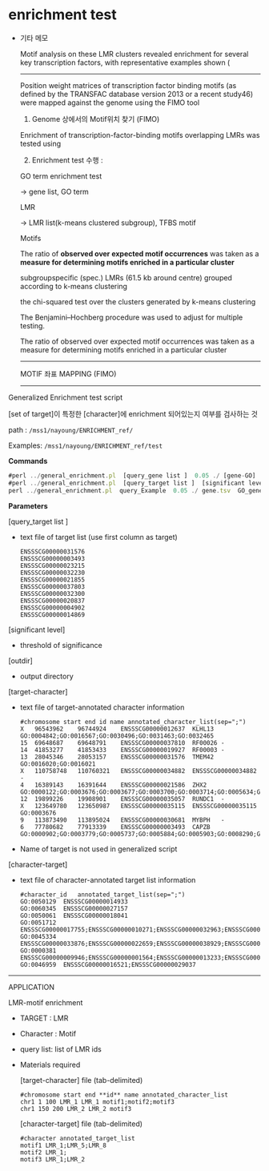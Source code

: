 # enrichment test

- 기타 메모

    Motif analysis on these LMR clusters revealed enrichment for
    several key transcription factors, with representative examples shown (

    ---

    Position weight matrices of transcription factor binding motifs (as defined by
    the TRANSFAC database version 2013 or a recent study46) were mapped against the
    genome using the FIMO tool

    1. Genome 상에서의 Motif위치 찾기  (FIMO)

    Enrichment of transcription-factor-binding motifs overlapping LMRs was tested using

    2. Enrichment test 수행 :

    GO term enrichment test 

    → gene list, GO term 

    LMR

    → LMR list(k-means clustered subgroup), TFBS motif 

    Motifs 

    The ratio of **observed over expected motif occurrences**
    was taken as a **measure for determining motifs enriched in a particular cluster**

    subgroupspecific (spec.) LMRs (61.5 kb around centre) grouped according to k-means
    clustering

    the chi-squared test over the clusters generated by k-means clustering

    The Benjamini–Hochberg procedure was used to
    adjust for multiple testing.

    The ratio of observed over expected motif occurrences
    was taken as a measure for determining motifs enriched in a particular cluster

    ---

    MOTIF 좌표 MAPPING (FIMO)

    ---

Generalized Enrichment test script 

[set of target]이 특정한 [character]에 enrichment 되어있는지 여부를 검사하는 것 

path : `/mss1/nayoung/ENRICHMENT_ref/`

Examples: `/mss1/nayoung/ENRICHMENT_ref/test`

**Commands**

```jsx
#perl ../general_enrichment.pl  [query_gene list ]  0.05 ./ [gene-GO]  [GO-gene]
#perl ../general_enrichment.pl  [query_target list ]  [significant level] [outdir] [target-character]  [character-target]
perl ../general_enrichment.pl  query_Example  0.05 ./ gene.tsv  GO_gene.txt
```

**Parameters**

[query_target list ]

- text file of target list (use first column as target)

    ```
    ENSSSCG00000031576
    ENSSSCG00000003493
    ENSSSCG00000023215
    ENSSSCG00000032230
    ENSSSCG00000021855
    ENSSSCG00000037803
    ENSSSCG00000032300
    ENSSSCG00000020837
    ENSSSCG00000004902
    ENSSSCG00000014869
    ```

[significant level] 

- threshold of significance

[outdir] 

- output directory

[target-character]  

- text file of target-annotated character information

    ```
    #chromosome start end id name annotated_character_list(sep=";")
    X	96543962	96744924	ENSSSCG00000012637	KLHL13	GO:0004842;GO:0016567;GO:0030496;GO:0031463;GO:0032465
    15	69648687	69648791	ENSSSCG00000037810	RF00026	-
    14	41853277	41853433	ENSSSCG00000019927	RF00003	-
    13	28045346	28053157	ENSSSCG00000031576	TMEM42	GO:0016020;GO:0016021
    X	110758748	110760321	ENSSSCG00000034882	ENSSSCG00000034882	-
    4	16389143	16391644	ENSSSCG00000021586	ZHX2	GO:0000122;GO:0003676;GO:0003677;GO:0003700;GO:0003714;GO:0005634;GO:0005654;GO:0005829;GO:0005886;GO:0006357;GO:0006402;GO:0035019;GO:0042802;GO:0042803;GO:0045665;GO:0045892;GO:0046982;GO:0060040
    12	19899226	19908901	ENSSSCG00000035057	RUNDC1	-
    X	123649780	123650987	ENSSSCG00000035115	ENSSSCG00000035115	GO:0003676
    9	113873490	113895024	ENSSSCG00000030681	MYBPH	-
    6	77780682	77913339	ENSSSCG00000003493	CAPZB	GO:0000902;GO:0003779;GO:0005737;GO:0005884;GO:0005903;GO:0008290;GO:0010591;GO:0016020;GO:0030027;GO:0030030;GO:0030032;GO:0030036;GO:0030863;GO:0051015;GO:0051016;GO:0051490
    ```

- Name of target is not used in generalized script

[character-target]

- text file of character-annotated target list information

    ```
    #character_id	annotated_target_list(sep=";")
    GO:0050129	ENSSSCG00000014933
    GO:0060345	ENSSSCG00000027157
    GO:0050061	ENSSSCG00000018041
    GO:0051712	ENSSSCG00000017755;ENSSSCG00000010271;ENSSSCG00000032963;ENSSSCG00000040377
    GO:0045334	ENSSSCG00000033876;ENSSSCG00000022659;ENSSSCG00000038929;ENSSSCG00000010687;ENSSSCG00000004272;ENSSSCG00000004478;ENSSSCG00000004587;ENSSSCG00000002011
    GO:0000381	ENSSSCG00000009946;ENSSSCG00000001564;ENSSSCG00000013233;ENSSSCG00000017155;ENSSSCG00000011395;ENSSSCG00000010877;ENSSSCG00000009868;ENSSSCG00000000288;ENSSSCG00000013476;ENSSSCG00000003748;ENSSSCG00000007362;ENSSSCG00000012271;ENSSSCG00000032726;ENSSSCG00000006809;ENSSSCG00000004050;ENSSSCG00000011121;ENSSSCG00000027608;ENSSSCG00000013375;ENSSSCG00000013421;ENSSSCG00000039876;ENSSSCG00000011134;ENSSSCG00000008484;ENSSSCG00000007917;ENSSSCG00000009906;ENSSSCG00000032781;ENSSSCG00000006618;ENSSSCG00000027905;ENSSSCG00000011420;ENSSSCG00000017795;ENSSSCG00000038304;ENSSSCG00000011720;ENSSSCG00000008048;ENSSSCG00000012676;ENSSSCG00000037517;ENSSSCG00000000152;ENSSSCG00000032583;ENSSSCG00000023357;ENSSSCG00000017626;ENSSSCG00000009505;ENSSSCG00000032437;ENSSSCG00000029236;ENSSSCG00000023122;ENSSSCG00000001928;ENSSSCG00000029954;ENSSSCG00000030225;ENSSSCG00000009845;ENSSSCG00000028663;ENSSSCG00000038455;ENSSSCG00000012727;ENSSSCG00000032092;ENSSSCG00000028509;ENSSSCG00000036592
    GO:0046959	ENSSSCG00000016521;ENSSSCG00000029037
    ```

---

APPLICATION 

LMR-motif enrichment 

- TARGET : LMR
- Character : Motif
- query list: list of LMR ids
- Materials required

    [target-character] file (tab-delimited)

    ```
    #chromosome start end **id** name annotated_character_list
    chr1 1 100 LMR_1 LMR_1 motif1;motif2;motif3
    chr1 150 200 LMR_2 LMR_2 motif3
    ```

    [character-target] file (tab-delimited)

    ```
    #character annotated_target_list
    motif1 LMR_1;LMR_5;LMR_8
    motif2 LMR_1;
    motif3 LMR_1;LMR_2
    ```